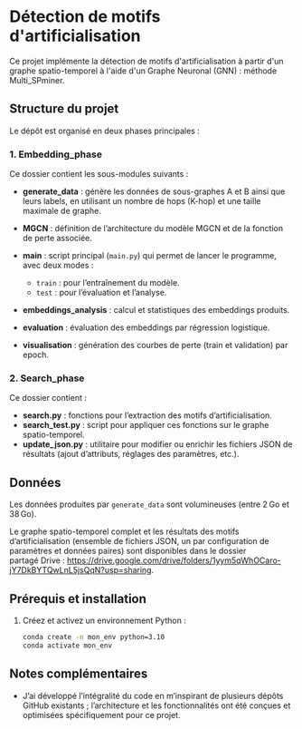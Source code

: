 # Détection de motifs d'artificialisation

Ce projet implémente la détection de motifs d'artificialisation à partir d'un graphe spatio-temporel à l'aide d'un Graphe Neuronal (GNN) : méthode Multi\_SPminer.

## Structure du projet

Le dépôt est organisé en deux phases principales :

### 1. Embedding\_phase

Ce dossier contient les sous-modules suivants :

* **generate\_data** : génère les données de sous-graphes A et B ainsi que leurs labels, en utilisant un nombre de hops (K-hop) et une taille maximale de graphe.
* **MGCN** : définition de l’architecture du modèle MGCN et de la fonction de perte associée.
* **main** : script principal (`main.py`) qui permet de lancer le programme, avec deux modes :

  * `train` : pour l’entraînement du modèle.
  * `test` : pour l’évaluation et l’analyse.
* **embeddings\_analysis** : calcul et statistiques des embeddings produits.
* **evaluation** : évaluation des embeddings par régression logistique.
* **visualisation** : génération des courbes de perte (train et validation) par epoch.

### 2. Search\_phase

Ce dossier contient :

* **search.py** : fonctions pour l’extraction des motifs d’artificialisation.
* **search\_test.py** : script pour appliquer ces fonctions sur le graphe spatio-temporel.
* **update\_json.py** : utilitaire pour modifier ou enrichir les fichiers JSON de résultats (ajout d’attributs, réglages des paramètres, etc.).

## Données

Les données produites par `generate_data` sont volumineuses (entre 2 Go et 38 Go).

Le graphe spatio-temporel complet et les résultats des motifs d’artificialisation (ensemble de fichiers JSON, un par configuration de paramètres et données paires) sont disponibles dans le dossier partagé Drive : https://drive.google.com/drive/folders/1yym5qWhOCaro-jY7DkBYTQwLnL5jsQqN?usp=sharing.

## Prérequis et installation

1. Créez et activez un environnement Python :

   ```bash
   conda create -n mon_env python=3.10
   conda activate mon_env
   ```

## Notes complémentaires

* J’ai développé l’intégralité du code en m’inspirant de plusieurs dépôts GitHub existants ; l’architecture et les fonctionnalités ont été conçues et optimisées spécifiquement pour ce projet.
